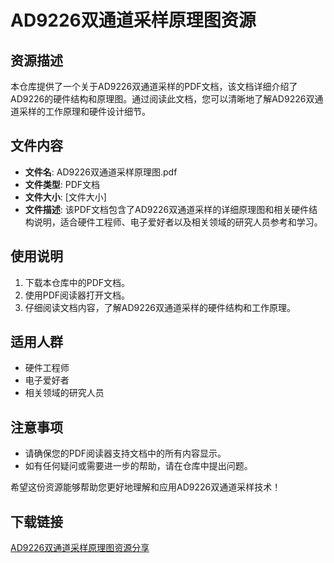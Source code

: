 # AD9226双通道采样原理图资源

## 资源描述
本仓库提供了一个关于AD9226双通道采样的PDF文档，该文档详细介绍了AD9226的硬件结构和原理图。通过阅读此文档，您可以清晰地了解AD9226双通道采样的工作原理和硬件设计细节。

## 文件内容
- **文件名**: AD9226双通道采样原理图.pdf
- **文件类型**: PDF文档
- **文件大小**: [文件大小]
- **文件描述**: 该PDF文档包含了AD9226双通道采样的详细原理图和相关硬件结构说明，适合硬件工程师、电子爱好者以及相关领域的研究人员参考和学习。

## 使用说明
1. 下载本仓库中的PDF文档。
2. 使用PDF阅读器打开文档。
3. 仔细阅读文档内容，了解AD9226双通道采样的硬件结构和工作原理。

## 适用人群
- 硬件工程师
- 电子爱好者
- 相关领域的研究人员

## 注意事项
- 请确保您的PDF阅读器支持文档中的所有内容显示。
- 如有任何疑问或需要进一步的帮助，请在仓库中提出问题。

希望这份资源能够帮助您更好地理解和应用AD9226双通道采样技术！

## 下载链接

[AD9226双通道采样原理图资源分享](https://pan.quark.cn/s/3e4bd4c5c8b5)